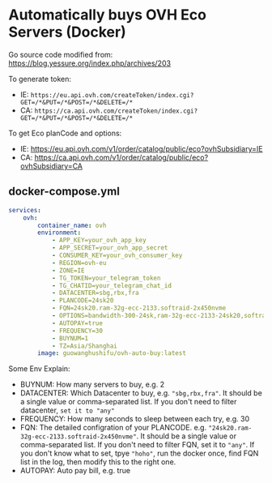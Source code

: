 # Automatically buys OVH Eco Servers (Docker)
Go source code modified from: https://blog.yessure.org/index.php/archives/203

To generate token:
- IE: `https://eu.api.ovh.com/createToken/index.cgi?GET=/*&PUT=/*&POST=/*&DELETE=/*`
- CA: `https://ca.api.ovh.com/createToken/index.cgi?GET=/*&PUT=/*&POST=/*&DELETE=/*`

To get Eco planCode and options:
- IE: https://eu.api.ovh.com/v1/order/catalog/public/eco?ovhSubsidiary=IE
- CA: https://ca.api.ovh.com/v1/order/catalog/public/eco?ovhSubsidiary=CA

## docker-compose.yml
```yaml
services:
    ovh:
        container_name: ovh
        environment:
            - APP_KEY=your_ovh_app_key
            - APP_SECRET=your_ovh_app_secret
            - CONSUMER_KEY=your_ovh_consumer_key
            - REGION=ovh-eu
            - ZONE=IE
            - TG_TOKEN=your_telegram_token
            - TG_CHATID=your_telegram_chat_id
            - DATACENTER=sbg,rbx,fra
            - PLANCODE=24sk20
            - FQN=24sk20.ram-32g-ecc-2133.softraid-2x450nvme
            - OPTIONS=bandwidth-300-24sk,ram-32g-ecc-2133-24sk20,softraid-2x450nvme-24sk20
            - AUTOPAY=true
            - FREQUENCY=30
            - BUYNUM=1
            - TZ=Asia/Shanghai
        image: guowanghushifu/ovh-auto-buy:latest
```
Some Env Explain:
- BUYNUM: How many servers to buy, e.g. 2
- DATACENTER: Which Datacenter to buy, e.g. `"sbg,rbx,fra"`. It should be a single value or comma-separated list. If you don't need to filter datacenter, `set it to "any"`
- FREQUENCY: How many seconds to sleep between each try, e.g. 30
- FQN: The detailed configration of your PLANCODE. e.g. `"24sk20.ram-32g-ecc-2133.softraid-2x450nvme"`. It should be a single value or comma-separated list. If you don't need to filter FQN, set it to `"any"`. If you don't know what to set, tpye `"hoho"`, run the docker once, find FQN list in the log, then modify this to the right one.
- AUTOPAY: Auto pay bill, e.g. true

